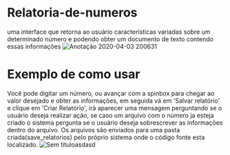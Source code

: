 # Relatoria-de-numeros
uma interface que retorna ao usuário características variadas sobre um determinado número e podendo obter um documento de texto contendo essas informações
![Anotação 2020-04-03 200631](https://user-images.githubusercontent.com/62525983/78411754-1fd26a00-75e7-11ea-97f6-9d9fca043834.png)

# Exemplo de como usar
Você pode digitar um número, ou avançar com a spinbox para chegar ao valor desejado e obter as informações, em seguida vá em 'Salvar relatório' e clique em 'Criar Relatório', irá aparecer uma mensagem perguntando se o usuário deseja realizar ação, se caso um arquivo com o número ja esteja criado o sistema pergunta se o usuário deseja sobrescrever as informações dentro do arquivo.
Os arquivos são enviados para uma pasta criada(save_relatorios) pelo próprio sistema onde o código fonte esta localizado.
![Sem títuloasdasd](https://user-images.githubusercontent.com/62525983/78412559-257d7f00-75ea-11ea-8321-ece140ad73b5.png)

